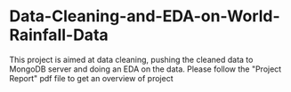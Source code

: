 # Data-Cleaning-and-EDA-on-World-Rainfall-Data
This project is aimed at data cleaning, pushing the cleaned data to MongoDB server and doing an EDA on the data.
Please follow the "Project Report" pdf file to get an overview of project

